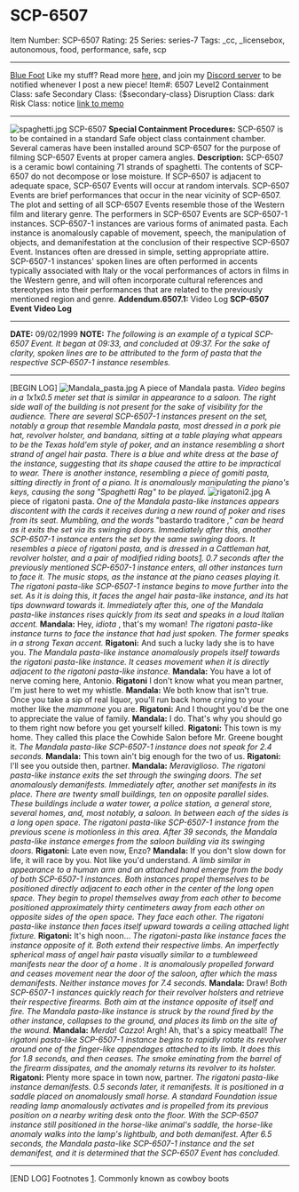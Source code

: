 # SCP-6507
Item Number: SCP-6507
Rating: 25
Series: series-7
Tags: _cc, _licensebox, autonomous, food, performance, safe, scp

---

[Blue Foot](javascript:;)
Like my stuff? Read more [here,](https://scp-wiki.wikidot.com/blue-foot) and join my [Discord server](https://discord.gg/h5uY646BER) to be notified whenever I post a new piece!
Item#: 6507
Level2
Containment Class:
safe
Secondary Class:
{$secondary-class}
Disruption Class:
dark
Risk Class:
notice
[link to memo](/classification-committee-memo)  

* * *
![spaghetti.jpg](https://scp-wiki.wdfiles.com/local--files/scp-6507/spaghetti.jpg)
SCP-6507
**Special Containment Procedures:** SCP-6507 is to be contained in a standard Safe object class containment chamber. Several cameras have been installed around SCP-6507 for the purpose of filming SCP-6507 Events at proper camera angles.
**Description:** SCP-6507 is a ceramic bowl containing 71 strands of spaghetti. The contents of SCP-6507 do not decompose or lose moisture. If SCP-6507 is adjacent to adequate space, SCP-6507 Events will occur at random intervals.
SCP-6507 Events are brief performances that occur in the near vicinity of SCP-6507. The plot and setting of all SCP-6507 Events resemble those of the Western film and literary genre. The performers in SCP-6507 Events are SCP-6507-1 instances.
SCP-6507-1 instances are various forms of animated pasta. Each instance is anomalously capable of movement, speech, the manipulation of objects, and demanifestation at the conclusion of their respective SCP-6507 Event. Instances often are dressed in simple, setting appropriate attire. SCP-6507-1 instances' spoken lines are often performed in accents typically associated with Italy or the vocal performances of actors in films in the Western genre, and will often incorporate cultural references and stereotypes into their performances that are related to the previously mentioned region and genre.
**Addendum.6507.1:** Video Log
**SCP-6507 Event Video Log**
* * *
**DATE:** 09/02/1999
**NOTE:** _The following is an example of a typical SCP-6507 Event. It began at 09:33, and concluded at 09:37. For the sake of clarity, spoken lines are to be attributed to the form of pasta that the respective SCP-6507-1 instance resembles._
* * *
[BEGIN LOG]
![Mandala_pasta.jpg](https://scp-wiki.wdfiles.com/local--files/scp-6507/Mandala_pasta.jpg)
A piece of Mandala pasta.
_Video begins in a 1x1x0.5 meter set that is similar in appearance to a saloon. The right side wall of the building is not present for the sake of visibility for the audience. There are several SCP-6507-1 instances present on the set, notably a group that resemble Mandala pasta, most dressed in a pork pie hat, revolver holster, and bandana, sitting at a table playing what appears to be the Texas hold'em style of poker, and an instance resembling a short strand of angel hair pasta. There is a blue and white dress at the base of the instance, suggesting that its shape caused the attire to be impractical to wear. There is another instance, resembling a piece of gomiti pasta, sitting directly in front of a piano. It is anomalously manipulating the piano's keys, causing the song "Spaghetti Rag" to be played._
![rigatoni2.jpg](https://scp-wiki.wdfiles.com/local--files/scp-6507/rigatoni2.jpg)
A piece of rigatoni pasta.
_One of the Mandala pasta-like instances appears discontent with the cards it receives during a new round of poker and rises from its seat. Mumbling, and the words_ "bastardo traditore _," can be heard as it exits the set via its swinging doors. Immediately after this, another SCP-6507-1 instance enters the set by the same swinging doors. It resembles a piece of rigatoni pasta, and is dressed in a Cattleman hat, revolver holster, and a pair of modified riding boots[1](javascript:;)._
_0.7 seconds after the previously mentioned SCP-6507-1 instance enters, all other instances turn to face it. The music stops, as the instance at the piano ceases playing it._
_The rigatoni pasta-like SCP-6507-1 instance begins to move further into the set. As it is doing this, it faces the angel hair pasta-like instance, and its hat tips downward towards it. Immediately after this, one of the Mandala pasta-like instances rises quickly from its seat and speaks in a loud Italian accent._
**Mandala:** Hey, _idiota_ , that's my woman!
_The rigatoni pasta-like instance turns to face the instance that had just spoken. The former speaks in a strong Texan accent._
**Rigatoni:** And such a lucky lady she is to have you.
_The Mandala pasta-like instance anomalously propels itself towards the rigatoni pasta-like instance. It ceases movement when it is directly adjacent to the rigatoni pasta-like instance._
**Mandala:** You have a lot of nerve coming here, Antonio.
**Rigatoni** I don't know what you mean partner, I'm just here to wet my whistle.
**Mandala:** We both know that isn't true. Once you take a sip of real liquor, you'll run back home crying to your mother like the _mammone_ you are.
**Rigatoni:** And I thought you'd be the one to appreciate the value of family.
**Mandala:** I do. That's why you should go to them right now before you get yourself killed.
**Rigatoni:** This town is my home. They called this place the Cowhide Salon before Mr. Greene bought it.
_The Mandala pasta-like SCP-6507-1 instance does not speak for 2.4 seconds._
**Mandala:** This town ain't big enough for the two of us.
**Rigatoni:** I'll see you outside then, partner.
**Mandala:** _Meraviglioso_.
_The rigatoni pasta-like instance exits the set through the swinging doors. The set anomalously demanifests. Immediately after, another set manifests in its place. There are twenty small buildings, ten on opposite parallel sides. These buildings include a water tower, a police station, a general store, several homes, and, most notably, a saloon. In between each of the sides is a long open space. The rigatoni pasta-like SCP-6507-1 instance from the previous scene is motionless in this area. After 39 seconds, the Mandala pasta-like instance emerges from the saloon building via its swinging doors._
**Rigatoni:** Late even now, Enzo?
**Mandala:** If you don't slow down for life, it will race by you. Not like you'd understand.
_A limb similar in appearance to a human arm and an attached hand emerge from the body of both SCP-6507-1 instances. Both instances propel themselves to be positioned directly adjacent to each other in the center of the long open space. They begin to propel themselves away from each other to become positioned approximately thirty centimeters away from each other on opposite sides of the open space. They face each other. The rigatoni pasta-like instance then faces itself upward towards a ceiling attached light fixture._
**Rigatoni:** It's high noon…
_The rigatoni-pasta like instance faces the instance opposite of it. Both extend their respective limbs. An imperfectly spherical mass of angel hair pasta visually similar to a tumbleweed manifests near the door of a home . It is anomalously propelled forward and ceases movement near the door of the saloon, after which the mass demanifests. Neither instance moves for 7.4 seconds._
**Mandala:** Draw!
_Both SCP-6507-1 instances quickly reach for their revolver holsters and retrieve their respective firearms. Both aim at the instance opposite of itself and fire. The Mandala pasta-like instance is struck by the round fired by the other instance, collapses to the ground, and places its limb on the site of the wound._
**Mandala:** _Merda_! _Cazzo_! Argh! Ah, that's a spicy meatball!
_The rigatoni pasta-like SCP-6507-1 instance begins to rapidly rotate its revolver around one of the finger-like appendages attached to its limb. It does this for 1.8 seconds, and then ceases. The smoke eminating from the barrel of the firearm dissipates, and the anomaly returns its revolver to its holster._
**Rigatoni:** Plenty more space in town now, partner.
_The rigatoni pasta-like instance demanifests. 0.5 seconds later, it remanifests. It is positioned in a saddle placed on anomalously small horse. A standard Foundation issue reading lamp anomalously activates and is propelled from its previous position on a nearby writing desk onto the floor. With the SCP-6507 instance still positioned in the horse-like animal's saddle, the horse-like anomaly walks into the lamp's lightbulb, and both demanifest. After 6.5 seconds, the Mandala pasta-like SCP-6507-1 instance and the set demanifest, and it is determined that the SCP-6507 Event has concluded._
* * *
[END LOG]
Footnotes
[1](javascript:;). Commonly known as cowboy boots